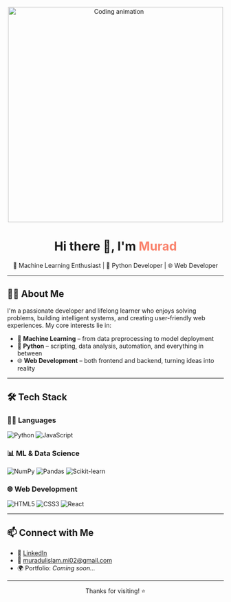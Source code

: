 <!-- Profile Header GIF -->
<p align="center">
  <img src="https://media.giphy.com/media/qgQUggAC3Pfv687qPC/giphy.gif" width="500" alt="Coding animation">
</p>

<h1 align="center">Hi there 👋, I'm <span style="color:#f9826c;">Murad</span></h1>
<p align="center">
  🧠 Machine Learning Enthusiast | 🐍 Python Developer | 🌐 Web Developer
</p>

---

## 🧑‍💻 About Me

I'm a passionate developer and lifelong learner who enjoys solving problems, building intelligent systems, and creating user-friendly web experiences. My core interests lie in:

- 🤖 **Machine Learning** – from data preprocessing to model deployment
- 🐍 **Python** – scripting, data analysis, automation, and everything in between
- 🌐 **Web Development** – both frontend and backend, turning ideas into reality

---

## 🛠️ Tech Stack

### 👨‍💻 Languages
![Python](https://img.shields.io/badge/-Python-3776AB?logo=python&logoColor=white)
![JavaScript](https://img.shields.io/badge/-JavaScript-F7DF1E?logo=javascript&logoColor=black)

### 📊 ML & Data Science
![NumPy](https://img.shields.io/badge/-NumPy-013243?logo=numpy&logoColor=white)
![Pandas](https://img.shields.io/badge/-Pandas-150458?logo=pandas&logoColor=white)
![Scikit-learn](https://img.shields.io/badge/-Scikit--Learn-F7931E?logo=scikit-learn&logoColor=black)

### 🌐 Web Development
![HTML5](https://img.shields.io/badge/-HTML5-E34F26?logo=html5&logoColor=white)
![CSS3](https://img.shields.io/badge/-CSS3-1572B6?logo=css3&logoColor=white)
![React](https://img.shields.io/badge/-React-61DAFB?logo=react&logoColor=black)

---

## 📫 Connect with Me

- 💼 [LinkedIn](https://www.linkedin.com/in/muradul-islam/)
- 📧 [muradulislam.mi02@gmail.com](mailto:muradulislam.mi02@gmail.com)
- 🌍 Portfolio: *Coming soon...*

---

<p align="center">Thanks for visiting! ⭐</p>

